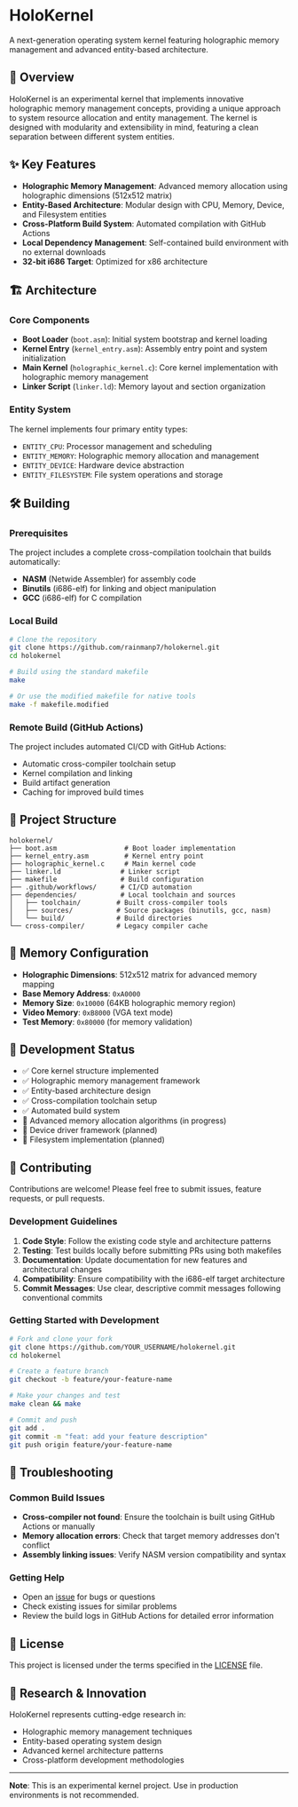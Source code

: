 # HoloKernel

A next-generation operating system kernel featuring holographic memory management and advanced entity-based architecture.

## 🚀 Overview

HoloKernel is an experimental kernel that implements innovative holographic memory management concepts, providing a unique approach to system resource allocation and entity management. The kernel is designed with modularity and extensibility in mind, featuring a clean separation between different system entities.

## ✨ Key Features

- **Holographic Memory Management**: Advanced memory allocation using holographic dimensions (512x512 matrix)
- **Entity-Based Architecture**: Modular design with CPU, Memory, Device, and Filesystem entities
- **Cross-Platform Build System**: Automated compilation with GitHub Actions
- **Local Dependency Management**: Self-contained build environment with no external downloads
- **32-bit i686 Target**: Optimized for x86 architecture

## 🏗️ Architecture

### Core Components

- **Boot Loader** (`boot.asm`): Initial system bootstrap and kernel loading
- **Kernel Entry** (`kernel_entry.asm`): Assembly entry point and system initialization
- **Main Kernel** (`holographic_kernel.c`): Core kernel implementation with holographic memory management
- **Linker Script** (`linker.ld`): Memory layout and section organization

### Entity System

The kernel implements four primary entity types:
- `ENTITY_CPU`: Processor management and scheduling
- `ENTITY_MEMORY`: Holographic memory allocation and management
- `ENTITY_DEVICE`: Hardware device abstraction
- `ENTITY_FILESYSTEM`: File system operations and storage

## 🛠️ Building

### Prerequisites

The project includes a complete cross-compilation toolchain that builds automatically:
- **NASM** (Netwide Assembler) for assembly code
- **Binutils** (i686-elf) for linking and object manipulation
- **GCC** (i686-elf) for C compilation

### Local Build

```bash
# Clone the repository
git clone https://github.com/rainmanp7/holokernel.git
cd holokernel

# Build using the standard makefile
make

# Or use the modified makefile for native tools
make -f makefile.modified
```

### Remote Build (GitHub Actions)

The project includes automated CI/CD with GitHub Actions:
- Automatic cross-compiler toolchain setup
- Kernel compilation and linking
- Build artifact generation
- Caching for improved build times

## 📁 Project Structure

```
holokernel/
├── boot.asm                 # Boot loader implementation
├── kernel_entry.asm         # Kernel entry point
├── holographic_kernel.c     # Main kernel code
├── linker.ld               # Linker script
├── makefile                # Build configuration
├── .github/workflows/      # CI/CD automation
├── dependencies/           # Local toolchain and sources
│   ├── toolchain/         # Built cross-compiler tools
│   ├── sources/           # Source packages (binutils, gcc, nasm)
│   └── build/             # Build directories
└── cross-compiler/        # Legacy compiler cache
```

## 🔧 Memory Configuration

- **Holographic Dimensions**: 512x512 matrix for advanced memory mapping
- **Base Memory Address**: `0xA0000`
- **Memory Size**: `0x10000` (64KB holographic memory region)
- **Video Memory**: `0xB8000` (VGA text mode)
- **Test Memory**: `0x80000` (for memory validation)

## 🚦 Development Status

- ✅ Core kernel structure implemented
- ✅ Holographic memory management framework
- ✅ Entity-based architecture design
- ✅ Cross-compilation toolchain setup
- ✅ Automated build system
- 🔄 Advanced memory allocation algorithms (in progress)
- 🔄 Device driver framework (planned)
- 🔄 Filesystem implementation (planned)

## 🤝 Contributing

Contributions are welcome! Please feel free to submit issues, feature requests, or pull requests.

### Development Guidelines

1. **Code Style**: Follow the existing code style and architecture patterns
2. **Testing**: Test builds locally before submitting PRs using both makefiles
3. **Documentation**: Update documentation for new features and architectural changes
4. **Compatibility**: Ensure compatibility with the i686-elf target architecture
5. **Commit Messages**: Use clear, descriptive commit messages following conventional commits

### Getting Started with Development

```bash
# Fork and clone your fork
git clone https://github.com/YOUR_USERNAME/holokernel.git
cd holokernel

# Create a feature branch
git checkout -b feature/your-feature-name

# Make your changes and test
make clean && make

# Commit and push
git add .
git commit -m "feat: add your feature description"
git push origin feature/your-feature-name
```

## 🐛 Troubleshooting

### Common Build Issues

- **Cross-compiler not found**: Ensure the toolchain is built using GitHub Actions or manually
- **Memory allocation errors**: Check that target memory addresses don't conflict
- **Assembly linking issues**: Verify NASM version compatibility and syntax

### Getting Help

- Open an [issue](https://github.com/rainmanp7/holokernel/issues) for bugs or questions
- Check existing issues for similar problems
- Review the build logs in GitHub Actions for detailed error information

## 📄 License

This project is licensed under the terms specified in the [LICENSE](LICENSE) file.

## 🔬 Research & Innovation

HoloKernel represents cutting-edge research in:
- Holographic memory management techniques
- Entity-based operating system design
- Advanced kernel architecture patterns
- Cross-platform development methodologies

---

**Note**: This is an experimental kernel project. Use in production environments is not recommended.
